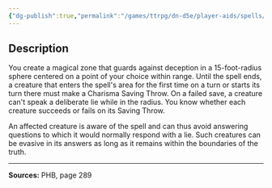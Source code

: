 ```yaml
---
{"dg-publish":true,"permalink":"/games/ttrpg/dn-d5e/player-aids/spells/level-2/zone-of-truth/","tags":["TTRPG/DND/5e","verbal","somatic"]}
---
```



## Description
You create a magical zone that guards against deception in a 15-foot-radius sphere centered on a point of your choice within range.
Until the spell ends, a creature that enters the spell's area for the first time on a turn or starts its turn there must make a Charisma Saving Throw.
On a failed save, a creature can't speak a deliberate lie while in the radius.
You know whether each creature succeeds or fails on its Saving Throw.

An affected creature is aware of the spell and can thus avoid answering questions to which it would normally respond with a lie.
Such creatures can be evasive in its answers as long as it remains within the boundaries of the truth.

---

**Sources:** PHB, page 289
